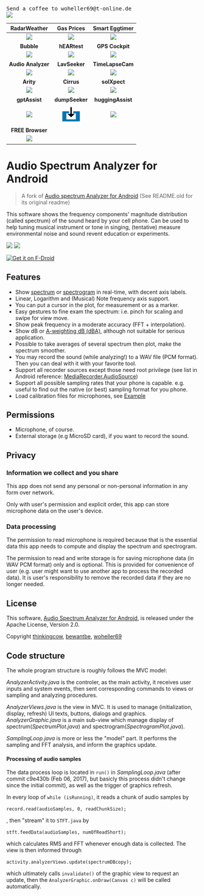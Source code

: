 <pre>Send a coffee to woheller69@t-online.de 
<a href= "https://www.paypal.com/signin"><img  align="left" src="https://www.paypalobjects.com/webstatic/de_DE/i/de-pp-logo-150px.png"></a></pre>


| **RadarWeather** | **Gas Prices** | **Smart Eggtimer** |
|:---:|:---:|:---:|
| [<img src="https://github.com/woheller69/weather/blob/main/fastlane/metadata/android/en-US/images/icon.png" width="50">](https://f-droid.org/packages/org.woheller69.weather/)| [<img src="https://github.com/woheller69/spritpreise/blob/main/fastlane/metadata/android/en-US/images/icon.png" width="50">](https://f-droid.org/packages/org.woheller69.spritpreise/) | [<img src="https://github.com/woheller69/eggtimer/blob/main/fastlane/metadata/android/en-US/images/icon.png" width="50">](https://f-droid.org/packages/org.woheller69.eggtimer/) |
| **Bubble** | **hEARtest** | **GPS Cockpit** |
| [<img src="https://github.com/woheller69/Level/blob/master/fastlane/metadata/android/en-US/images/icon.png" width="50">](https://f-droid.org/packages/org.woheller69.level/) | [<img src="https://github.com/woheller69/audiometry/blob/new/fastlane/metadata/android/en-US/images/icon.png" width="50">](https://f-droid.org/packages/org.woheller69.audiometry/) | [<img src="https://github.com/woheller69/gpscockpit/blob/master/fastlane/metadata/android/en-US/images/icon.png" width="50">](https://f-droid.org/packages/org.woheller69.gpscockpit/) |
| **Audio Analyzer** | **LavSeeker** | **TimeLapseCam** |
| [<img src="https://github.com/woheller69/audio-analyzer-for-android/blob/master/fastlane/metadata/android/en-US/images/icon.png" width="50">](https://f-droid.org/packages/org.woheller69.audio_analyzer_for_android/) |[<img src="https://github.com/woheller69/lavatories/blob/master/fastlane/metadata/android/en-US/images/icon.png" width="50">](https://f-droid.org/packages/org.woheller69.lavatories/) | [<img src="https://github.com/woheller69/TimeLapseCamera/blob/master/fastlane/metadata/android/en-US/images/icon.png" width="50">](https://f-droid.org/packages/org.woheller69.TimeLapseCam/) |
| **Arity** | **Cirrus** | **solXpect** |
| [<img src="https://github.com/woheller69/arity/blob/master/fastlane/metadata/android/en-US/images/icon.png" width="50">](https://f-droid.org/packages/org.woheller69.arity/) | [<img src="https://github.com/woheller69/omweather/blob/master/fastlane/metadata/android/en-US/images/icon.png" width="50">](https://f-droid.org/packages/org.woheller69.omweather/) | [<img src="https://github.com/woheller69/solXpect/blob/main/fastlane/metadata/android/en-US/images/icon.png" width="50">](https://f-droid.org/packages/org.woheller69.solxpect/) |
| **gptAssist** | **dumpSeeker** | **huggingAssist** |
| [<img src="https://github.com/woheller69/gptassist/blob/master/fastlane/metadata/android/en-US/images/icon.png" width="50">](https://f-droid.org/packages/org.woheller69.gptassist/) | [<img src="https://github.com/woheller69/dumpseeker/blob/main/fastlane/metadata/android/en-US/images/icon.png" width="50">](https://f-droid.org/packages/org.woheller69.dumpseeker/) | [<img src="https://github.com/woheller69/huggingassist/blob/master/fastlane/metadata/android/en-US/images/icon.png" width="50">](https://f-droid.org/packages/org.woheller69.hugassist/) |
| **FREE Browser** | | |
| [<img src="https://github.com/woheller69/browser/blob/newmaster/fastlane/metadata/android/en-US/images/icon.png" width="50">](https://f-droid.org/packages/org.woheller69.browser/) | | |

# Audio Spectrum Analyzer for Android

>  A fork of [Audio spectrum Analyzer for Android](https://code.google.com/p/audio-analyzer-for-android/) (See README.old for its original readme)

  This software shows the frequency components' magnitude distribution (called spectrum) of the sound heard by your cell phone. Can be used to help tuning musical instrument or tone in singing, (tentative) measure environmental noise and sound revent education or experiments.

  <img src="fastlane/metadata/android/en-US/images/phoneScreenshots/01.png" width="150"/> <img src="fastlane/metadata/android/en-US/images/phoneScreenshots/02.png" width="150"/> 

  <a href="https://f-droid.org/packages/org.woheller69.audio_analyzer_for_android"><img alt="Get it on F-Droid" src="https://fdroid.gitlab.io/artwork/badge/get-it-on.png" height="100"></a>


## Features

* Show [spectrum](http://en.wikipedia.org/wiki/Frequency_spectrum) or [spectrogram](http://en.wikipedia.org/wiki/Spectrogram) in real-time, with decent axis labels.
* Linear, Logarithm and (Musical) Note frequency axis support.
* You can put a cursor in the plot, for measurement or as a marker.
* Easy gestures to fine exam the spectrum: i.e. pinch for scaling and swipe for  view move.
* Show peak frequency in a moderate accuracy (FFT + interpolation).
* Show dB or [A-weighting dB (dBA)](http://en.wikipedia.org/wiki/A-weighting), although not suitable for serious application.
* Possible to take averages of several spectrum then plot, make the spectrum smoother.
* You may record the sound (while analyzing!) to a WAV file (PCM format). Then you can deal with it with your favorite tool.
* Support all recorder sources except those need root privilege (see list in Android reference: [MediaRecorder.AudioSource](http://developer.android.com/reference/android/media/MediaRecorder.AudioSource.html))
* Support all possible sampling rates that your phone is capable. e.g. useful to find out the native (or best) sampling format for you phone.
* Load calibration files for microphones, see [Example](https://github.com/woheller69/audio-analyzer-for-android/blob/master/example_calibration.txt) 

## Permissions

* Microphone, of course.
* External storage (e.g MicroSD card), if you want to record the sound.

## Privacy

### Information we collect and you share

This app does not send any personal or non-personal information in any form over network. 

Only with user's permission and explicit order, this app can store microphone data on the user's device.

### Data processing

The permission to read microphone is required because that is the essential data this app needs to compute and display the spectrum and spectrogram.

The permission to read and write storage is for saving microphone data (in WAV PCM format) only and is optional. 
This is provided for convenience of user (e.g. user might want to use another app to process the recorded data). It is user's responsibility to remove the recorded data if they are no longer needed.


## License

This software, [Audio Spectrum Analyzer for Android](https://github.com/woheller69/audio-analyzer-for-android), is released under the Apache License, Version 2.0.

Copyright [thinkingcow](https://github.com/thinkingcow), [bewantbe](https://github.com/bewantbe), [woheller69](https://github.com/woheller69)


## Code structure

The whole program structure is roughly follows the MVC model: 

_AnalyzerActivity.java_ is the controler, as the main activity, it receives user inputs and system events, then sent corresponding commands to views or sampling and analyzing procedures.

_AnalyzerViews.java_ is the view in MVC. It is used to manage (initialization, display, refresh) UI texts, buttons, dialogs and graphics.
_AnalyzerGraphic.java_ is a main sub-view which manage display of spectrum(_SpectrumPlot.java_) and spectrogram(_SpectrogramPlot.java_).

_SamplingLoop.java_ is more or less the "model" part. It performs the sampling and FFT analysis, and inform the graphics update.


#### Processing of audio samples
The data process loop is located in `run()` in _SamplingLoop.java_ (after commit c9e430b (Feb 06, 2017), but basicly this process didn't change since the initial commit), as well as the trigger of graphics refresh.

In every loop of `while (isRunning)`, it reads a chunk of audio samples by

    record.read(audioSamples, 0, readChunkSize);

, then "stream" it to `STFT.java` by

    stft.feedData(audioSamples, numOfReadShort);

which calculates RMS and FFT whenever enough data is collected. The view is then informed through

    activity.analyzerViews.update(spectrumDBcopy);

which ultimately calls `invalidate()` of the graphic view to request an update, then the `AnalyzerGraphic.onDraw(Canvas c)` will be called automatically.
